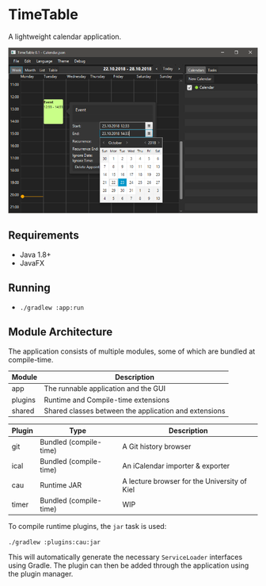 # TimeTable
A lightweight calendar application.

![Screenshot](screenshot.png)

## Requirements
* Java 1.8+
* JavaFX

## Running
* `./gradlew :app:run`

## Module Architecture
The application consists of multiple modules, some of which are bundled at compile-time.

| Module | Description |
| ------ | ----------- |
| app | The runnable application and the GUI |
| plugins | Runtime and Compile-time extensions |
| shared | Shared classes between the application and extensions |

| Plugin | Type | Description |
| ------ | ---- | ----------- |
| git | Bundled (compile-time) | A Git history browser |
| ical | Bundled (compile-time) | An iCalendar importer & exporter |
| cau | Runtime JAR | A lecture browser for the University of Kiel |
| timer | Bundled (compile-time) | WIP |

To compile runtime plugins, the `jar` task is used:

`./gradlew :plugins:cau:jar`

This will automatically generate the necessary `ServiceLoader` interfaces using Gradle. The plugin can then be added through the application using the plugin manager.
